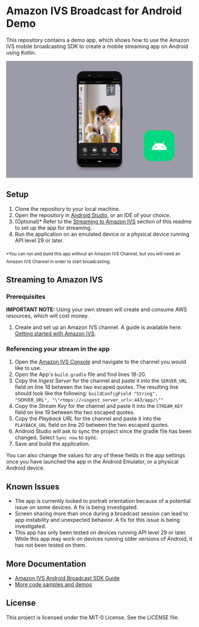# Amazon IVS Broadcast for Android Demo

This repository contains a demo app, which shows how to use the Amazon IVS mobile broadcasting SDK to create a mobile streaming app on Android using Kotlin.

<img src="app-screenshot.png" alt="An Android phone with the demo application running on the screen." />

## Setup

1. Clone the repository to your local machine.
2. Open the repository in [Android Studio](https://developer.android.com/studio), or an IDE of your choice.
3. (Optional)* Refer to the [Streaming to Amazon IVS](#streaming-to-amazon-ivs) section of this readme to set up the app for streaming.
4. Run the application on an emulated device or a physical device running API level 29 or later.

<sub>*You can run and build this app without an Amazon IVS Channel, but you will need an Amazon IVS Channel in order to start broadcasting.</sub>

## Streaming to Amazon IVS

### Prerequisites

**IMPORTANT NOTE:** Using your own stream will create and consume AWS resources, which will cost money.

1. Create and set up an Amazon IVS channel. A guide is available here: [Getting started with Amazon IVS](https://docs.aws.amazon.com/ivs/latest/userguide/GSIVS.html).

### Referencing your stream in the app

1. Open the [Amazon IVS Console](https://console.aws.amazon.com/ivs) and navigate to the channel you would like to use.
2. Open the App's `build.gradle` file and find lines 18-20.
3. Copy the _Ingest Server_ for the channel and paste it into the `SERVER_URL` field on line 18 between the two escaped quotes. The resulting line should look like the following: `buildConfigField "String", "SERVER_URL", "\"rtmps://<ingest_server_url>:443/app/\""`
4. Copy the _Stream Key_ for the channel and paste it into the `STREAM_KEY` field on line 19 between the two escaped quotes.
5. Copy the _Playback URL_ for the channel and paste it into the `PLAYBACK_URL` field on line 20 between the two escaped quotes.
6. Android Studio will ask to sync the project since the gradle file has been changed. Select `Sync now` to sync.
7. Save and build the application.

You can also change the values for any of these fields in the app settings once you have launched the app in the Android Emulator, or a physical Android device.

## Known Issues
- The app is currently locked to portrait orientation because of a potential issue on some devices. A fix is being investigated.
- Screen sharing more than once during a broadcast session can lead to app instability and unexpected behavior. A fix for this issue is being investigated.
- This app has only been tested on devices running API level 29 or later. While this app may work on devices running older versions of Android, it has not been tested on them.

## More Documentation

+ [Amazon IVS Android Broadcast SDK Guide](https://docs.aws.amazon.com/ivs/latest/userguide/broadcast-android.html)
+ [More code samples and demos](https://www.ivs.rocks/examples)

## License
This project is licensed under the MIT-0 License. See the LICENSE file.
